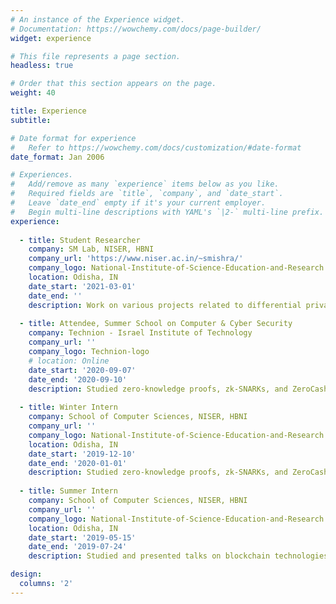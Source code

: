 ```yaml
---
# An instance of the Experience widget.
# Documentation: https://wowchemy.com/docs/page-builder/
widget: experience

# This file represents a page section.
headless: true

# Order that this section appears on the page.
weight: 40

title: Experience
subtitle:

# Date format for experience
#   Refer to https://wowchemy.com/docs/customization/#date-format
date_format: Jan 2006

# Experiences.
#   Add/remove as many `experience` items below as you like.
#   Required fields are `title`, `company`, and `date_start`.
#   Leave `date_end` empty if it's your current employer.
#   Begin multi-line descriptions with YAML's `|2-` multi-line prefix.
experience:
        
  - title: Student Researcher
    company: SM Lab, NISER, HBNI
    company_url: 'https://www.niser.ac.in/~smishra/'
    company_logo: National-Institute-of-Science-Education-and-Research
    location: Odisha, IN
    date_start: '2021-03-01'
    date_end: ''
    description: Work on various projects related to differential privacy and privacy-preserving machine learning.
 
  - title: Attendee, Summer School on Computer & Cyber Security
    company: Technion - Israel Institute of Technology
    company_url: ''
    company_logo: Technion-logo
    # location: Online
    date_start: '2020-09-07'
    date_end: '2020-09-10'
    description: Studied zero-knowledge proofs, zk-SNARKs, and ZeroCash.
    
  - title: Winter Intern
    company: School of Computer Sciences, NISER, HBNI
    company_url: ''
    company_logo: National-Institute-of-Science-Education-and-Research
    location: Odisha, IN
    date_start: '2019-12-10'
    date_end: '2020-01-01'
    description: Studied zero-knowledge proofs, zk-SNARKs, and ZeroCash.
    
  - title: Summer Intern
    company: School of Computer Sciences, NISER, HBNI
    company_url: ''
    company_logo: National-Institute-of-Science-Education-and-Research
    location: Odisha, IN
    date_start: '2019-05-15'
    date_end: '2019-07-24'
    description: Studied and presented talks on blockchain technologies, cryptocurrencies, and smart contracts.

design:
  columns: '2'
---
```


